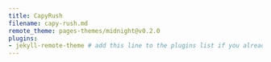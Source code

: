 ```yaml
---
title: CapyRush
filename: capy-rush.md
remote_theme: pages-themes/midnight@v0.2.0
plugins:
- jekyll-remote-theme # add this line to the plugins list if you already have one
---
```

<!doctype html><html lang="en"><style media="screen">@font-face {
        font-family: font1;
        src: url('src/assets/RubikDoodleShadow-Regular.ttf');
        font-weight:400;
        font-weight:normal;
      }</style><head><meta charset="UTF-8"/><meta name="viewport" content="width=device-width,initial-scale=1,minimum-scale=1,maximum-scale=1,user-scalable=no,viewport-fit=cover"/><meta http-equiv="X-UA-Compatible" content="ie=edge"/><meta name="theme-color" content="#000000"/><link rel="manifest" href="./manifest.json"/><meta name="mobile-web-app-capable" content="yes"/><meta name="apple-mobile-web-app-capable" content="yes"/><meta name="application-name" content="CapyRush"/><meta name="apple-mobile-web-app-title" content="CapyRush"/><meta name="msapplication-starturl" content="./"/><link rel="icon" type="image/png" sizes="192x192" href="./icons/icons-192.png"/><link rel="apple-touch-icon" type="image/png" sizes="192x192" href="./icons/icons-192.png"/><link rel="icon" type="image/png" sizes="512x512" href="./icons/icons-512.png"/><link rel="apple-touch-icon" type="image/png" sizes="512x512" href="./icons/icons-512.png"/><link rel="shortcut icon" href="./favicon.ico" type="image/x-icon"/><title>CapyRush</title><style>html,
      body {
        height: 100%;
        margin: 0;
        background-color: #000000;
      }</style><div style="font-family:font1; position:absolute; left:-1000px; visibility:hidden;">.</div><noscript>Please enable javascript to continue using this application.</noscript><script defer="defer" src="vendors.78fc15d6c9fccb418f8f.bundle.js"></script><script defer="defer" src="main.838b03522971bd715be8.bundle.js"></script></head><body><div id="phaser-game"></div></body></html>